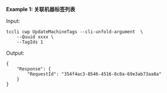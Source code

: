 **Example 1: 关联机器标签列表**



Input: 

```
tccli cwp UpdateMachineTags --cli-unfold-argument  \
    --Quuid xxxx \
    --TagIds 1
```

Output: 
```
{
    "Response": {
        "RequestId": "354f4ac3-8546-4516-8c8a-69e3ab73aa8a"
    }
}
```

